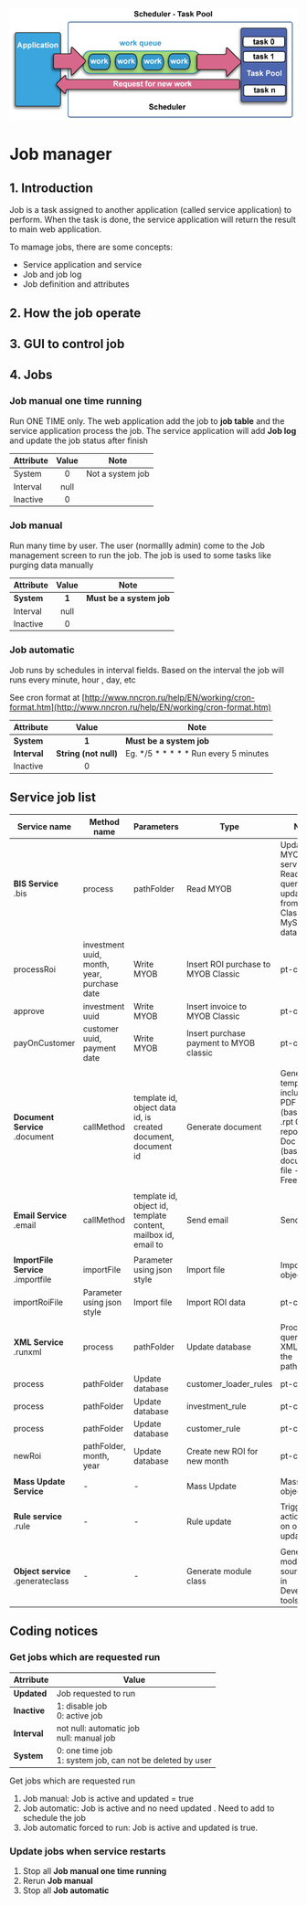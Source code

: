 ![](img/jobbanner.gif)
# Job manager

## 1. Introduction

Job is a task assigned to another application (called service application) to perform. When the task is done, the service application will return the result to main web application.

To mamage jobs, there are some concepts:

* Service application and service
* Job and job log
* Job definition and attributes

## 2. How the job operate

## 3. GUI to control job

## 4. Jobs

### Job manual one time running

Run ONE TIME only. The web application add the job to **job table** and the service application process the job. The service application will add **Job log** and update the job status after finish


 Attribute|Value|Note
---|:---:|---
System|0| Not a system job
Interval| null
Inactive| 0


### Job manual

Run many time by user. The user (normallly admin) come to the Job management screen to run the job. The job is used to some tasks like purging data manually


 Attribute|Value|Note
---|:---:|---
**System**|**1**| **Must be a system job**
Interval| null
Inactive| 0


### Job automatic

Job runs by schedules in interval fields. Based on the interval the job will runs every minute, hour , day, etc

See cron format at [http://www.nncron.ru/help/EN/working/cron-format.htm](http://www.nncron.ru/help/EN/working/cron-format.htm)

 Attribute|Value|Note
---|:---:|---
**System**|**1**| **Must be a system job**
**Interval**|**String (not null)**| Eg. \*/5 \* \* \* \* \* Run every 5 minutes
Inactive| 0

## Service job list

Service name|Method name|Parameters|Type|Notes|Projects
---|---|---|---|---|---
**BIS Service**<br/>.bis|process|pathFolder|Read MYOB|Update MYOB service. Read folder query to update data from MYOB Classic to MySQL database|pt-crm, report-framework
|processRoi|investment uuid, month, year, purchase date|Write MYOB|Insert ROI purchase to MYOB Classic|pt-crm
|approve|investment uuid|Write MYOB|Insert invoice to MYOB Classic|pt-crm
|payOnCustomer|customer uuid, payment date|Write MYOB|Insert purchase payment to MYOB classic|pt-crm
||||  
**Document Service**<br/>.document|callMethod|template id, object data id, is created document, document id|Generate document|Generate template including PDF file (based on .rpt Crystal report) and Doc file (based Word document file - Freemaker)|framework
|||
**Email Service**<br/>.email|callMethod|template id, object id, template content, mailbox id, email to|Send email|Send email| framework
|||
**ImportFile Service**<br/>.importfile|importFile|Parameter using json style|Import file|Import for all object|framework
|importRoiFile|Parameter using json style|Import file|Import ROI data | pt-crm
|||
**XML Service**<br/>.runxml|process|pathFolder|Update database|Process query in XML file in the pathFolder|framework
|process|pathFolder|Update database|customer_loader_rules|pt-crm
|process|pathFolder|Update database|investment_rule|pt-crm
|process|pathFolder|Update database|customer_rule|pt-crm
|newRoi|pathFolder, month, year|Update database|Create new ROI for new month|pt-crm
|||
**Mass Update Service**|-|-|Mass Update|Mass update object|framework
|||
**Rule service**<br/>.rule|-|-|Rule update|Trigger action based on object update|framework
|||
**Object service**<br/>.generateclass|-|-|Generate module class|Generate module class source code in Development tools|framework

## Coding notices

### Get jobs which are requested run

Atrribute|Value
---|---
**Updated** 	| Job requested to run
**Inactive**	| 1: disable job<br> 0: active job
**Interval**	| not null: automatic job<br> null: manual job
**System**		| 0: one time job<br>1: system job, can not be deleted by user

Get jobs which are requested run

1. Job manual: Job is active and updated = true
2. Job automatic: Job is active and no need updated . Need to add to schedule the job
3. Job automatic forced to run: Job is active and updated is true. 

### Update jobs when service restarts

1. Stop all **Job manual one time running**
2. Rerun **Job manual**
3. Stop all **Job automatic**




